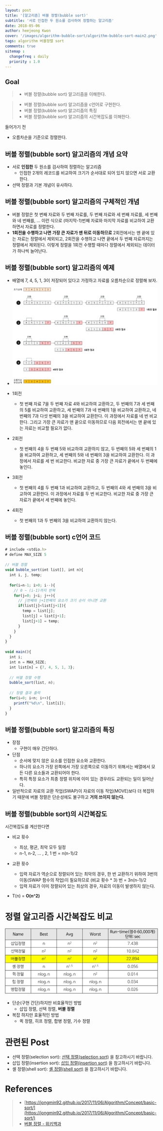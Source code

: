 ```yaml
---
layout: post
title: '[알고리즘] 버블 정렬(bubble sort)'
subtitle: '서로 인접한 두 원소를 검사하여 정렬하는 알고리즘'
date: 2018-05-06
author: heejeong Kwon
cover: '/images/algorithm-bubble-sort/algorithm-bubble-sort-main2.png'
tags: algorithm 버블정렬 sort
comments: true
sitemap :
  changefreq : daily
  priority : 1.0
---
```



## Goal
> - 버블 정렬(bubble sort) 알고리즘을 이해한다.
<!-- > - 버블 정렬(bubble sort) 알고리즘을 java와 c언어로 구현한다. -->
> - 버블 정렬(bubble sort) 알고리즘을 c언어로 구현한다.
> - 버블 정렬(bubble sort) 알고리즘의 특징
> - 버블 정렬(bubble sort) 알고리즘의 시간복잡도를 이해한다.


들어가기 전
* 오름차순을 기준으로 정렬한다.


## 버블 정렬(bubble sort) 알고리즘의 개념 요약
* 서로 **인접한** 두 원소를 검사하여 정렬하는 알고리즘
  * 인접한 2개의 레코드를 비교하여 크기가 순서대로 되어 있지 않으면 서로 교환한다.
* 선택 정렬과 기본 개념이 유사하다.


## 버블 정렬(bubble sort) 알고리즘의 구체적인 개념
* 버블 정렬은 첫 번째 자료와 두 번째 자료를, 두 번째 자료와 세 번째 자료를, 세 번째와 네 번째를, ... 이런 식으로 (마지막-1)번째 자료와 마지막 자료를 비교하여 교환하면서 자료를 정렬한다.
* **1회전을 수행하고 나면 가장 큰 자료가 맨 뒤로 이동하므로** 2회전에서는 맨 끝에 있는 자료는 정렬에서 제외되고, 2회전을 수행하고 나면 끝에서 두 번째 자료까지는 정렬에서 제외된다. 이렇게 정렬을 1회전 수행할 때마다 정렬에서 제외되는 데이터가 하나씩 늘어난다.


## 버블 정렬(bubble sort) 알고리즘의 예제
* 배열에 7, 4, 5, 1, 3이 저장되어 있다고 가정하고 자료를 오름차순으로 정렬해 보자.

* ![](/images/algorithm-bubble-sort/bubble-sort.png)

* 1회전
  * 첫 번째 자료 7을 두 번째 자료 4와 비교하여 교환하고, 두 번째의 7과 세 번째의 5를 비교하여 교환하고, 세 번째의 7과 네 번째의 1을 비교하여 교환하고, 네 번째의 7과 다섯 번째의 3을 비교하여 교환한다. 이 과정에서 자료를 네 번 비교한다. 그리고 가장 큰 자료가 맨 끝으로 이동하므로 다음 회전에서는 맨 끝에 있는 자료는 비교할 필요가 없다.
* 2회전
  * 첫 번째의 4을 두 번째 5와 비교하여 교환하지 않고, 두 번째의 5와 세 번째의 1을 비교하여 교환하고, 세 번째의 5와 네 번째의 3을 비교하여 교환한다. 이 과정에서 자료를 세 번 비교한다. 비교한 자료 중 가장 큰 자료가 끝에서 두 번째에 놓인다.
* 3회전
  * 첫 번째의 4를 두 번째 1과 비교하여 교환하고, 두 번째의 4와 세 번째의 3을 비교하여 교환한다. 이 과정에서 자료를 두 번 비교한다. 비교한 자료 중 가장 큰 자료가 끝에서 세 번째에 놓인다.
* 4회전
  * 첫 번째의 1과 두 번째의 3을 비교하여 교환하지 않는다.


<!-- ## 버블 정렬(bubble sort) java 코드
~~~javascript

~~~ -->


## 버블 정렬(bubble sort) c언어 코드
~~~javascript
# include <stdio.h>
# define MAX_SIZE 5

// 버블 정렬
void bubble_sort(int list[], int n){
  int i, j, temp;

  for(i=n-1; i>0; i--){
    // 0 ~ (i-1)까지 반복
    for(j=0; j<i; j++){
      // j번째와 j+1번째의 요소가 크기 순이 아니면 교환
      if(list[j]<list[j+1]){
        temp = list[j];
        list[j] = list[j+1];
        list[j+1] = temp;
      }
    }
  }
}

void main(){
  int i;
  int n = MAX_SIZE;
  int list[n] = {7, 4, 5, 1, 3};

  // 버블 정렬 수행
  bubble_sort(list, n);

  // 정렬 결과 출력
  for(i=0; i<n; i++){
    printf("%d\n", list[i]);
  }
}
~~~

## 버블 정렬(bubble sort) 알고리즘의 특징
* 장점
  * 구현이 매우 간단하다.
* 단점
  * 순서에 맞지 않은 요소를 인접한 요소와 교환한다.
  * 하나의 요소가 가장 왼쪽에서 가장 오른쪽으로 이동하기 위해서는 배열에서 모든 다른 요소들과 교환되어야 한다.
  * 특히 특정 요소가 최종 정렬 위치에 이미 있는 경우라도 교환되는 일이 일어난다.
* 일반적으로 자료의 교환 작업(SWAP)이 자료의 이동 작업(MOVE)보다 더 복잡하기 때문에 버블 정렬은 단순성에도 불구하고 **거의 쓰이지 않는다.**


## 버블 정렬(bubble sort)의 시간복잡도
시간복잡도를 계산한다면
* 비교 횟수
  * 최상, 평균, 최악 모두 일정
  * n-1, n-2, … , 2, 1 번 = n(n-1)/2
* 교환 횟수
  * 입력 자료가 역순으로 정렬되어 있는 최악의 경우, 한 번 교환하기 위하여 3번의 이동(SWAP 함수의 작업)이 필요하므로 (비교 횟수 * 3) 번 = 3n(n-1)/2
  * 입력 자료가 이미 정렬되어 있는 최상의 경우, 자료의 이동이 발생하지 않는다.

* T(n) = **O(n^2)**



# 정렬 알고리즘 시간복잡도 비교
![](/images/algorithm-bubble-sort/sort-time-complexity.png)

* 단순(구현 간단)하지만 비효율적인 방법
  * 삽입 정렬, 선택 정렬, **버블 정렬**
* 복잡 하지만 효율적인 방법
  * 퀵 정렬, 히프 정렬, 합병 정렬, 기수 정렬


# 관련된 Post
* 선택 정렬(selection sort): [선택 정렬(selection sort)](https://gmlwjd9405.github.io/2018/05/06/algorithm-selection-sort.html) 을 참고하시기 바랍니다.
* 삽입 정렬(insertion sort): [삽입 정렬(insertion sort)](https://gmlwjd9405.github.io/2018/05/06/algorithm-insertion-sort.html) 을 참고하시기 바랍니다.
* 셸 정렬(shell sort): [셸 정렬(shell sort)](https://gmlwjd9405.github.io/2018/05/08/algorithm-shell-sort.html) 을 참고하시기 바랍니다.


# References
> - [https://jongmin92.github.io/2017/11/06/Algorithm/Concept/basic-sort/](https://jongmin92.github.io/2017/11/06/Algorithm/Concept/basic-sort/)
> - [버블 정렬 - 위키백과](https://ko.wikipedia.org/wiki/%EA%B1%B0%ED%92%88_%EC%A0%95%EB%A0%AC)
